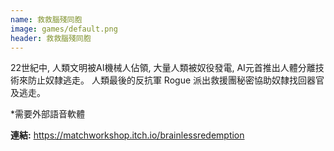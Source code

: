 ```yaml
---
name: 救救腦殘同胞
image: games/default.png
header: 救救腦殘同胞
---
```


22世紀中, 人類文明被AI機械人佔領, 大量人類被奴役發電, AI元首推出人體分離技術來防止奴隸逃走。
人類最後的反抗軍 Rogue 派出救援團秘密協助奴隸找回器官及逃走。

*需要外部語音軟體

**連結:** https://matchworkshop.itch.io/brainlessredemption
